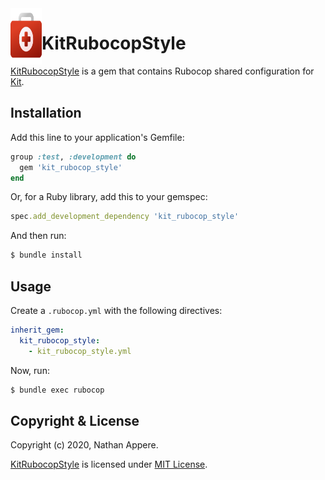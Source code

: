 <!--pp {} -->
<img align="left" width="50" height="90" src="https://raw.githubusercontent.com/rubykit/kit/master/docs/assets/images/rubykit-framework-logo.svg">
<!-- pp-->

[KitRubocopStyle]: https://github.com/rubykit/kit_rubocop_style
[Kit]: https://github.com/rubykit/kit

# KitRubocopStyle

[KitRubocopStyle] is a gem that contains Rubocop shared configuration for [Kit].

## Installation

Add this line to your application's Gemfile:

```ruby
group :test, :development do
  gem 'kit_rubocop_style'
end
```

Or, for a Ruby library, add this to your gemspec:

```ruby
spec.add_development_dependency 'kit_rubocop_style'
```

And then run:

```bash
$ bundle install
```

## Usage

Create a `.rubocop.yml` with the following directives:

```yaml
inherit_gem:
  kit_rubocop_style:
    - kit_rubocop_style.yml
```

Now, run:

```bash
$ bundle exec rubocop
```

## Copyright & License

Copyright (c) 2020, Nathan Appere.

[KitRubocopStyle] is licensed under [MIT License](MIT_LICENSE.md).
